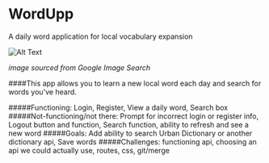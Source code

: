 # WordUpp
A daily word application for local vocabulary expansion

![Alt Text](http://img.cache.vevo.com/Content/VevoImages/video/81999202B81A2C01732EF2120B91BFF8.jpg)


*image sourced from Google Image Search*


####This app allows you to learn a new local word each day and search for words you've heard. 

#####Functioning: 
Login, Register, View a daily word, Search box
#####Not-functioning/not there: 
Prompt for incorrect login or register info, Logout button and function, Search function, ability to refresh and see a new word
#####Goals: 
Add ability to search Urban Dictionary or another dictionary api, Save words
#####Challenges: 
functioning api, choosing an api we could actually use, routes, css, git/merge
